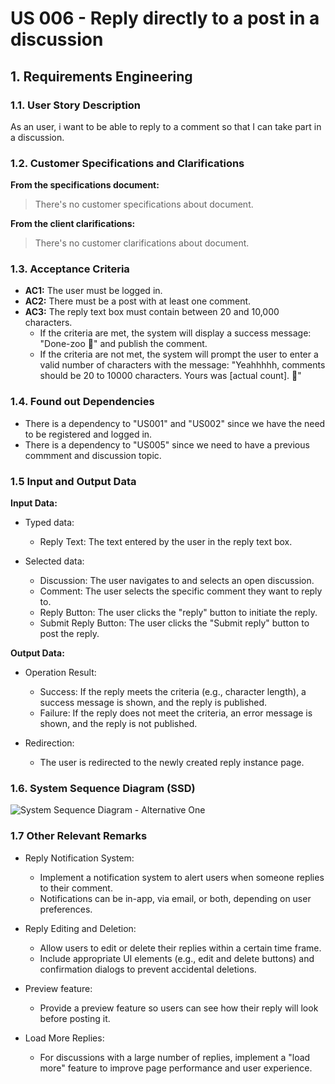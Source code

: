 # US 006 - Reply directly to a post in a discussion

## 1. Requirements Engineering


### 1.1. User Story Description

As an user, i want to be able to reply to a comment so that I can take part in a discussion.
	

### 1.2. Customer Specifications and Clarifications 


**From the specifications document:**

> There's no customer specifications about document.

**From the client clarifications:**

> There's no customer clarifications about document.


### 1.3. Acceptance Criteria


* **AC1:** The user must be logged in.
* **AC2:** There must be a post with at least one comment.
* **AC3:** The reply text box must contain between 20 and 10,000 characters. 
	* If the criteria are met, the system will display a success message: "Done-zoo 🤠" and publish the comment.
	* If the criteria are not met, the system will prompt the user to enter a valid number of characters with the message: "Yeahhhhh, comments should be 20 to 10000 characters. Yours was [actual count]. 🤠"


### 1.4. Found out Dependencies


* There is a dependency to "US001" and "US002" since we have the need to be registered and logged in.
* There is a dependency to "US005" since we need to have a previous commment and discussion topic. 



### 1.5 Input and Output Data


**Input Data:**

* Typed data:
	* Reply Text: The text entered by the user in the reply text box.
	
	
* Selected data:
	* Discussion: The user navigates to and selects an open discussion.
	* Comment: The user selects the specific comment they want to reply to.
	* Reply Button: The user clicks the "reply" button to initiate the reply.
	* Submit Reply Button: The user clicks the "Submit reply" button to post the reply.

**Output Data:**

* Operation Result:
	* Success: If the reply meets the criteria (e.g., character length), a success message is shown, and the reply is published.
	* Failure: If the reply does not meet the criteria, an error message is shown, and the reply is not published.

* Redirection:
	* The user is redirected to the newly created reply instance page.

### 1.6. System Sequence Diagram (SSD)

![System Sequence Diagram - Alternative One](svg/us006-system-sequence-diagram-copy.svg)


### 1.7 Other Relevant Remarks

* Reply Notification System:

	* Implement a notification system to alert users when someone replies to their comment.
	* Notifications can be in-app, via email, or both, depending on user preferences.

* Reply Editing and Deletion:

	* Allow users to edit or delete their replies within a certain time frame.
	* Include appropriate UI elements (e.g., edit and delete buttons) and confirmation dialogs to prevent accidental deletions.

* Preview feature:

	* Provide a preview feature so users can see how their reply will look before posting it.


* Load More Replies:

	* For discussions with a large number of replies, implement a "load more" feature to improve page performance and user experience.
